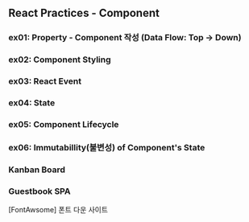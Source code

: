 ## React Practices - Component

### ex01: Property - Component 작성 (Data Flow: Top -> Down)
### ex02: Component Styling         
### ex03: React Event               
### ex04: State 
### ex05: Component Lifecycle 
### ex06: Immutabillity(불변성) of Component's State

### Kanban Board
### Guestbook SPA

[FontAwsome] 폰트 다운 사이트 